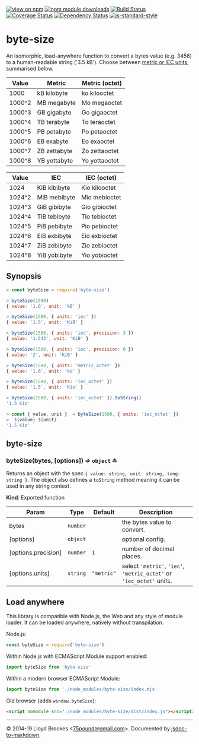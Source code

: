 [![view on npm](https://img.shields.io/npm/v/byte-size.svg)](https://www.npmjs.org/package/byte-size)
[![npm module downloads](https://img.shields.io/npm/dt/byte-size.svg)](https://www.npmjs.org/package/byte-size)
[![Build Status](https://travis-ci.org/75lb/byte-size.svg?branch=master)](https://travis-ci.org/75lb/byte-size)
[![Coverage Status](https://coveralls.io/repos/github/75lb/byte-size/badge.svg?branch=master)](https://coveralls.io/github/75lb/byte-size?branch=master)
[![Dependency Status](https://badgen.net/david/dep/75lb/byte-size)](https://david-dm.org/75lb/byte-size)
[![js-standard-style](https://img.shields.io/badge/code%20style-standard-brightgreen.svg)](https://github.com/feross/standard)

# byte-size

An isomorphic, load-anywhere function to convert a bytes value (e.g. 3456) to a human-readable string ('3.5 kB'). Choose between [metric or IEC units](https://en.wikipedia.org/wiki/Gigabyte), summarised below.

Value  | Metric        | Metric (octet) |
-----  | ------------- | -------------- |
1000   | kB  kilobyte  | ko  kilooctet  |
1000^2 | MB  megabyte  | Mo  megaoctet  |
1000^3 | GB  gigabyte  | Go  gigaoctet  |
1000^4 | TB  terabyte  | To  teraoctet  |
1000^5 | PB  petabyte  | Po  petaoctet  |
1000^6 | EB  exabyte   | Eo  exaoctet   |
1000^7 | ZB  zettabyte | Zo  zettaoctet |
1000^8 | YB  yottabyte | Yo  yottaoctet |

Value  | IEC          | IEC (octet)   |
------ | ------------ | ------------- |
1024   | KiB kibibyte | Kio kilooctet |
1024^2 | MiB mebibyte | Mio mebioctet |
1024^3 | GiB gibibyte | Gio gibioctet |
1024^4 | TiB tebibyte | Tio tebioctet |
1024^5 | PiB pebibyte | Pio pebioctet |
1024^6 | EiB exbibyte | Eio exbioctet |
1024^7 | ZiB zebibyte | Zio zebioctet |
1024^8 | YiB yobibyte | Yio yobioctet |

## Synopsis

```js
> const byteSize = require('byte-size')

> byteSize(1580)
{ value: '1.6', unit: 'kB' }

> byteSize(1580, { units: 'iec' })
{ value: '1.5', unit: 'KiB' }

> byteSize(1580, { units: 'iec', precision: 3 })
{ value: '1.543', unit: 'KiB' }

> byteSize(1580, { units: 'iec', precision: 0 })
{ value: '2', unit: 'KiB' }

> byteSize(1580, { units: 'metric_octet' })
{ value: '1.6', unit: 'ko' }

> byteSize(1580, { units: 'iec_octet' })
{ value: '1.5', unit: 'Kio' }

> byteSize(1580, { units: 'iec_octet' }).toString()
'1.5 Kio'

> const { value, unit }  = byteSize(1580, { units: 'iec_octet' })
> `${value} ${unit}`
'1.5 Kio'
```

<a name="module_byte-size"></a>

## byte-size
<a name="exp_module_byte-size--byteSize"></a>

### byteSize(bytes, [options]) ⇒ <code>object</code> ⏏
Returns an object with the spec `{ value: string, unit: string, long: string }`. The object also defines a `toString` method meaning it can be used in any string context.

**Kind**: Exported function  

| Param | Type | Default | Description |
| --- | --- | --- | --- |
| bytes | <code>number</code> |  | the bytes value to convert. |
| [options] | <code>object</code> |  | optional config. |
| [options.precision] | <code>number</code> | <code>1</code> | number of decimal places. |
| [options.units] | <code>string</code> | <code>&quot;metric&quot;</code> | select `'metric'`, `'iec'`, `'metric_octet'` or `'iec_octet'` units. |


## Load anywhere

This library is compatible with Node.js, the Web and any style of module loader. It can be loaded anywhere, natively without transpilation.

Node.js:

```js
const byteSize = require('byte-size')
```

Within Node.js with ECMAScript Module support enabled:

```js
import byteSize from 'byte-size'
```

Within a modern browser ECMAScript Module:

```js
import byteSize from './node_modules/byte-size/index.mjs'
```

Old browser (adds `window.byteSize`):

```html
<script nomodule src="./node_modules/byte-size/dist/index.js"></script>
```

* * *

&copy; 2014-19 Lloyd Brookes \<75pound@gmail.com\>. Documented by [jsdoc-to-markdown](https://github.com/jsdoc2md/jsdoc-to-markdown).
